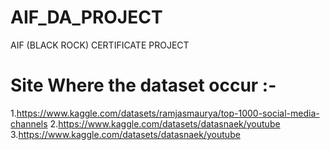 # AIF_DA_PROJECT
AIF (BLACK ROCK) CERTIFICATE PROJECT 
# Site Where the dataset occur :-
1.https://www.kaggle.com/datasets/ramjasmaurya/top-1000-social-media-channels
2.https://www.kaggle.com/datasets/datasnaek/youtube
3.https://www.kaggle.com/datasets/datasnaek/youtube

